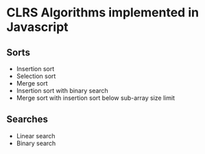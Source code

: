 CLRS Algorithms implemented in Javascript
=========================================

Sorts
-----
- Insertion sort
- Selection sort
- Merge sort
- Insertion sort with binary search
- Merge sort with insertion sort below sub-array size limit

Searches
--------
- Linear search
- Binary search
